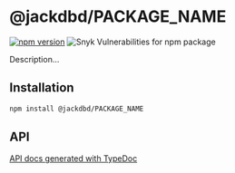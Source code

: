 # @jackdbd/PACKAGE_NAME

[![npm version](https://badge.fury.io/js/@jackdbd%2FPACKAGE_NAME.svg)](https://badge.fury.io/js/@jackdbd%2FPACKAGE_NAME)
![Snyk Vulnerabilities for npm package](https://img.shields.io/snyk/vulnerabilities/npm/@jackdbd%2FPACKAGE_NAME)

Description...

## Installation

```sh
npm install @jackdbd/PACKAGE_NAME
```

## API

[API docs generated with TypeDoc](https://jackdbd.github.io/calderone/PACKAGE_NAME/)
